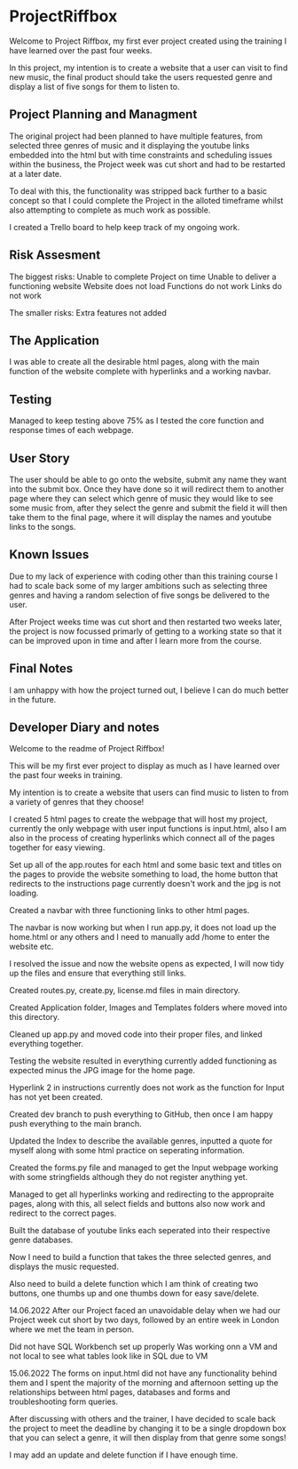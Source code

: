 # ProjectRiffbox

Welcome to Project Riffbox, my first ever project created using the training I have learned over the past four weeks.

In this project, my intention is to create a website that a user can visit to find new music, the final product should take the users requested genre and display a list of five songs for them to listen to.

## Project Planning and Managment

The original project had been planned to have multiple features, from selected three genres of music and it displaying the youtube links embedded into the html
but with time constraints and scheduling issues within the business, the Project week was cut short and had to be restarted at a later date.

To deal with this, the functionality was stripped back further to a basic concept so that I could complete the Project in the alloted timeframe whilst also
attempting to complete as much work as possible.

I created a Trello board to help keep track of my ongoing work.

## Risk Assesment 
The biggest risks: 
Unable to complete Project on time 
Unable to deliver a functioning website
Website does not load
Functions do not work
Links do not work

The smaller risks:
Extra features not added


## The Application

I was able to create all the desirable html pages, along with the main function of the website complete with hyperlinks and 
a working navbar.

## Testing
Managed to keep testing above 75% as I tested the core function and response times of each webpage.

## User Story
The user should be able to go onto the website, submit any name they want into the submit box. Once they have done so it will redirect them to another page
where they can select which genre of music they would like to see some music from, after they select the genre and submit the field it will then take them to the final page, where it will display the names and youtube links to the songs.

## Known Issues 

Due to my lack of experience with coding other than this training course I had to scale back some of my larger ambitions such as selecting three genres and having a random selection of five songs be delivered to the user.

After Project weeks time was cut short and then restarted two weeks later, the project is now focussed primarly of getting to a working state so that it can be improved upon in time and after I learn more from the course.

## Final Notes

I am unhappy with how the project turned out, I believe I can do much better in the future.


## Developer Diary and notes
Welcome to the readme of Project Riffbox! 

This will be my first ever project to display as much as I have learned over the past four weeks in training.

My intention is to create a website that users can find music to listen to from a variety of genres that they choose! 

I created 5 html pages to create the webpage that will host my project, currently the only webpage with user input functions is input.html,
also I am also in the process of creating hyperlinks which connect all of the pages together for easy viewing.

Set up all of the app.routes for each html and some basic text and titles on the pages to provide the website something to load, the home button that redirects
to the instructions page currently doesn't work and the jpg is not loading.

Created a navbar with three functioning links to other html pages.

The navbar is now working but when I run app.py, it does not load up the home.html or any others and I need to manually add /home to enter the website etc.

I resolved the issue and now the website opens as expected, I will now tidy up the files and ensure that everything still links.


Created  routes.py, create.py, license.md files in main directory.

Created Application folder, Images and Templates folders where moved into this directory.

Cleaned up app.py and moved code into their proper files, and linked everything together. 

Testing the website resulted in everything currently added functioning as expected minus the JPG image for the home page. 

Hyperlink 2 in instructions currently does not work as the function for Input has not yet been created.

Created dev branch to push everything to GitHub, then once I am happy push everything to the main branch.

Updated the Index to describe the available genres, inputted a quote for myself along with some html practice on seperating information.

Created the forms.py file and managed to get the Input webpage working with some stringfields although they do not register anything yet.

Managed to get all hyperlinks working and redirecting to the appropraite pages, along with this, all select fields and buttons also now work and redirect to the correct pages. 

Built the database of youtube links each seperated into their respective genre databases.

Now I need to build a function that takes the three selected genres, and displays the music requested.

Also need to build a delete function which I am think of creating two buttons, one thumbs up and one thumbs down for easy save/delete.




14.06.2022
After our Project faced an unavoidable delay when we had our Project week cut short by two days, followed by an entire week in London where we met the team in person.

Did not have SQL Workbench set up properly 
Was working onn a VM and not local to see what tables look like in SQL due to VM

15.06.2022
The forms on input.html did not have any functionality behind them and I spent the majority of the morning and afternoon setting up the relationships between 
html pages, databases and forms and troubleshooting form queries.

After discussing with others and the trainer, I have decided to scale back the project to meet the deadline by changing it to be a single dropdown box that you can
select a genre, it will then display from that genre some songs! 

I may add an update and delete function if I have enough time.
